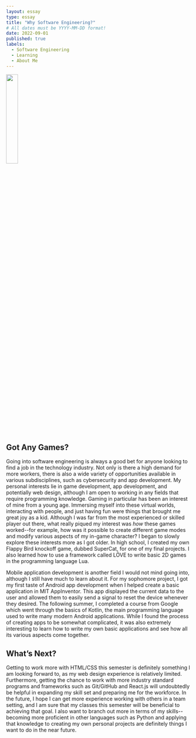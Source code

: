 ```yaml
---
layout: essay
type: essay
title: "Why Software Engineering?"
# All dates must be YYYY-MM-DD format!
date: 2022-09-01
published: true
labels:
  - Software Engineering
  - Learning
  - About Me
---
```


<img width="25%" class="rounded float-start pe-4" src="../img/gaming1.jpg">

## Got Any Games?
Going into software engineering is always a good bet for anyone looking to find a job in the technology industry. Not only is there a high demand for more workers, there is also a wide variety of opportunities available in various subdisciplines, such as cybersecurity and app development. My personal interests lie in game development, app development, and potentially web design, although I am open to working in any fields that require programming knowledge. Gaming in particular has been an interest of mine from a young age. Immersing myself into these virtual worlds, interacting with people, and just having fun were things that brought me great joy as a kid. Although I was far from the most experienced or skilled player out there, what really piqued my interest was *how* these games worked--for example, how was it possible to create different game modes and modify various aspects of my in-game character? I began to slowly explore these interests more as I got older. In high school, I created my own Flappy Bird knockoff game, dubbed SuperCat, for one of my final projects. I also learned how to use a framework called LÖVE to write basic 2D games in the programming language Lua.

Mobile application development is another field I would not mind going into, although I still have much to learn about it. For my sophomore project, I got my first taste of Android app development when I helped create a basic application in MIT AppInventor. This app displayed the current data to the user and allowed them to easily send a signal to reset the device whenever they desired. The following summer, I completed a course from Google which went through the basics of Kotlin, the main programming language used to write many modern Android applications. While I found the process of creating apps to be somewhat complicated, it was also extremely interesting to learn how to write my own basic applications and see how all its various aspects come together. 

## What’s Next?
Getting to work more with HTML/CSS this semester is definitely something I am looking forward to, as my web design experience is relatively limited. Furthermore, getting the chance to work with more industry standard programs and frameworks such as Git/GitHub and React.js will undoubtedly be helpful in expanding my skill set and preparing me for the workforce. In the future, I hope I can get more experience working with others in a team setting, and I am sure that my classes this semester will be beneficial to achieving that goal. I also want to branch out more in terms of my skills--becoming more proficient in other languages such as Python and applying that knowledge to creating my own personal projects are definitely things I want to do in the near future. 
